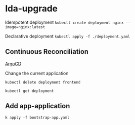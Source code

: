# Ida-upgrade

Idempotent deployment
`kubectl create deployment nginx --image=nginx:latest`

Declarative deployment
`kubectl apply -f ./deployment.yaml`

## Continuous Reconciliation

[ArgoCD](https://learn-argo.ida.eficode.academy/applications/argocd/quotes-flask?view=tree&resource=)

Change the current application

`kubectl delete deployment frontend`

`kubectl get deployment`

## Add app-application

`k apply -f bootstrap-app.yaml `

